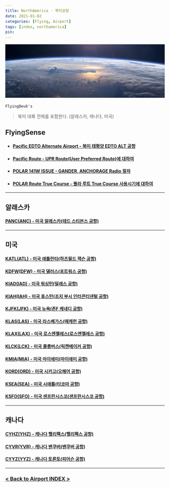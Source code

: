 ```yaml
---
title: NorthAmerica - 북미공항
date: 2021-01-02
categories: [Flying, Airport]
tags: [index, northamerica]
pin:
---
```


![arinc](/img/flying/sense/pacific.jpg)

`FlyingDeuk's`
>북미 대륙 전체를 포함한다. (알레스카, 캐나다, 미국)<br>

## FlyingSense
- #### [Pacific EDTO Alternate Airport - 북미 태평양 EDTO ALT 공항](/posts/edto/)

- #### [Pacific Route - UPR Route(User Preferred Route)에 대하여](/posts/upr/)

- #### [POLAR 141W ISSUE - GANDER, ANCHORAGE Radio 절차](/posts/gander/)

- #### [POLAR Route True Course - 폴라 루트 True Course 사용시기에 대하여](/posts/trueheading/)

---------

## 알래스카
#### [PANC(ANC) - 미국 알레스카(테드 스티븐스 공항)](/posts/PANC-ANC/)

-------

## 미국
#### [KATL(ATL) - 미국 애틀란타(하츠필드 잭슨 공항)](/posts/KATL-ATL/)

#### [KDFW(DFW) - 미국 댈러스(포트워스 공항)](/posts/KDFW-DFW/)

#### [KIAD(IAD) - 미국 워싱턴(덜레스 공항)](/posts/KIAD-IAD/)

#### [KIAH(IAH) - 미국 휴스턴(조지 부시 인터콘티넨털 공항)](/posts/KIAH-IAH/)

#### [KJFK(JFK) - 미국 뉴욕(존F 케네디 공항)](/posts/KJFK-JFK/)

#### [KLAS(LAS) - 미국 라스베가스(매캐런 공항)](/posts/KLAS-LAS/)

#### [KLAX(LAX) - 미국 로스엔젤레스(로스앤젤레스 공항)](/posts/KLAX-LAX/)

#### [KLCK(LCK) - 미국 콜롬버스(릭켄베이커 공항)](/posts/KLCK-LCK/)

#### [KMIA(MIA) - 미국 마이에미(마이에미 공항)](/posts/KMIA-MIA/)

#### [KORD(ORD) - 미국 시카고(오헤어 공항)](/posts/KORD-ORD/)

#### [KSEA(SEA) - 미국 시애틀(타코마 공항)](/posts/KSEA-SEA/)

#### [KSFO(SFO) - 미국 샌프란시스코(샌프란시스코 공항)](/posts/KSFO-SFO/)

---------

## 캐나다

#### [CYHZ(YHZ) - 캐나다 핼리팩스(핼리팩스 공항)](/posts/CYHZ-YHZ/)

#### [CYVR(YVR) - 캐나다 밴쿠버(밴쿠버 공항)](/posts/CYVR-YVR/)

#### [CYYZ(YYZ) - 캐나다 토론토(피어슨 공항)](/posts/CYYZ-YYZ/)

------------

### [< Back to Airport INDEX >](/categories/airport/)